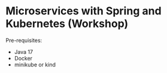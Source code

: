 # Microservices with Spring and Kubernetes (Workshop)

Pre-requisites:

* Java 17
* Docker
* minikube or kind
